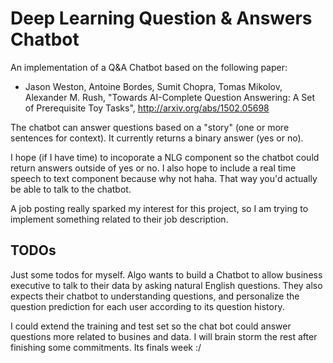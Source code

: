 # Deep Learning Question & Answers Chatbot

An implementation of a Q&A Chatbot based on the following paper:
- Jason Weston, Antoine Bordes, Sumit Chopra, Tomas Mikolov, Alexander M. Rush,
  "Towards AI-Complete Question Answering: A Set of Prerequisite Toy Tasks",
  http://arxiv.org/abs/1502.05698

The chatbot can answer questions based on a "story" (one or more sentences for context). It currently returns a binary answer (yes or no). 

I hope (if I have time) to incoporate a NLG component so the chatbot could return answers outside of yes or no. I also hope to include a real time speech to text
component because why not haha. That way you'd actually be able to talk to the chatbot. 

A job posting really sparked my interest for this project, so I am trying to implement something related to their job description. 

## TODOs
Just some todos for myself. 
Algo wants to build a Chatbot to allow business executive to talk to their data by asking natural English questions. They also expects their chatbot to understanding questions, and personalize the question prediction for each user according
to its question history.

I could extend the training and test set so the chat bot could answer questions more related to busines and data.
I will brain storm the rest after finishing some commitments. Its finals week :/
